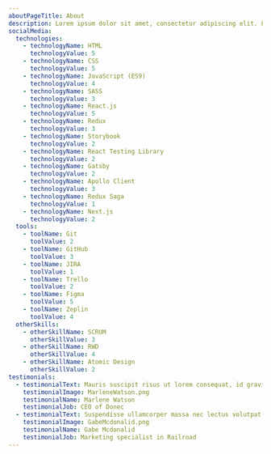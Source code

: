 ```yaml
---
aboutPageTitle: About
description: Lorem ipsum dolor sit amet, consectetur adipiscing elit. Fusce iaculis ultricies eros, ac iaculis eros maximus nec. Phasellus vitae mi felis. Curabitur iaculis nunc laoreet eleifend tincidunt. Aliquam nec lectus varius, mattis sapien nec, tristique elit. Suspendisse id sem sit amet mi tempus fermentum. Duis non metus nec nisl convallis efficitur. Donec condimentum neque rhoncus congue volutpat. Maecenas scelerisque varius ornare. Morbi egestas rutrum mattis. In pulvinar imperdiet tellus vel laoreet. Etiam ac sodales nulla. Nulla sit amet enim ipsum. Nulla pharetra turpis tempus venenatis sollicitudin. Nunc lacinia rhoncus leo, non consectetur velit tempus sed. Praesent euismod nibh ut massa congue, at condimentum justo egestas. Etiam accumsan felis non ipsum vulputate gravida. Etiam elementum vitae nisl a aliquam.
socialMedia:
  technologies:
    - technologyName: HTML
      technologyValue: 5 
    - technologyName: CSS
      technologyValue: 5 
    - technologyName: JavaScript (ES9)
      technologyValue: 4
    - technologyName: SASS
      technologyValue: 3
    - technologyName: React.js
      technologyValue: 5
    - technologyName: Redux
      technologyValue: 3
    - technologyName: Storybook
      technologyValue: 2
    - technologyName: React Testing Library
      technologyValue: 2
    - technologyName: Gatsby
      technologyValue: 2
    - technologyName: Apollo Client
      technologyValue: 3
    - technologyName: Redux Saga
      technologyValue: 1
    - technologyName: Next.js
      technologyValue: 2 
  tools:
    - toolName: Git
      toolValue: 2 
    - toolName: GitHub
      toolValue: 3
    - toolName: JIRA
      toolValue: 1
    - toolName: Trello
      toolValue: 2
    - toolName: Figma
      toolValue: 5
    - toolName: Zeplin
      toolValue: 4
  otherSkills:
    - otherSkillName: SCRUM
      otherSkillValue: 3
    - otherSkillName: RWD
      otherSkillValue: 4
    - otherSkillName: Atomic Design
      otherSkillValue: 2
testimonials:
  - testimonialText: Mauris suscipit risus ut lorem consequat, id gravida sem vulputate. Donec pharetra mi ac elit hendrerit, at viverra risus fermentum. Proin sit amet viverra dolor.
    testimonialImage: MarleneWatson.png
    testimonialName: Marlene Watson
    testimonialJob: CEO of Donec
  - testimonialText: Suspendisse ullamcorper massa nec lectus volutpat malesuada. Proin at nibh dui. Nunc at tincidunt mauris, non sagittis libero. Proin porta id elit sit amet maximus.
    testimonialImage: GabeMcdonalid.png
    testimonialName: Gabe Mcdonalid
    testimonialJob: Marketing specialist in Railroad
---
```

